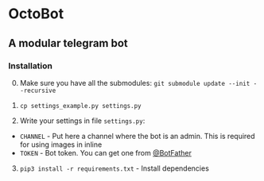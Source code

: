 # OctoBot


## A modular telegram bot

### Installation

0. Make sure you have all the submodules: `git submodule update --init --recursive`

1. `cp settings_example.py settings.py`

2. Write your settings in file `settings.py`:

- `CHANNEL` - Put here a channel where the bot is an admin. This is required for using images in inline
- `TOKEN` - Bot token. You can get one from [@BotFather](https://t.me/botfather)

3. `pip3 install -r requirements.txt` - Install dependencies
